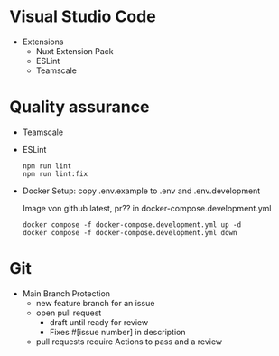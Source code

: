 # Visual Studio Code
- Extensions
    - Nuxt Extension Pack
    - ESLint
    - Teamscale


# Quality assurance
- Teamscale
- ESLint
    ```
    npm run lint
    npm run lint:fix
    ```
- Docker
    Setup: copy .env.example to .env and .env.development

    Image von github latest, pr?? in docker-compose.development.yml
    ```
    docker compose -f docker-compose.development.yml up -d
    docker compose -f docker-compose.development.yml down
    ```

# Git
- Main Branch Protection
    - new feature branch for an issue
    - open pull request
        - draft until ready for review
        - Fixes #[issue number] in description
    - pull requests require Actions to pass and a review